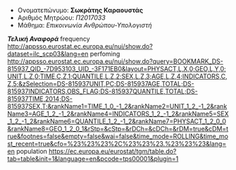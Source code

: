 
 - Ονοματεπώνυμο: **Σωκράτης Καραουστάς**
 - Αριθμός Μητρώου: *Π2017033*
 - Μάθημα: *Επικοινωνία Ανθρώπου-Υπολογιστή*
 
 ***Τελική Αναφορά***
frequency http://appsso.eurostat.ec.europa.eu/nui/show.do?dataset=ilc_scp03&lang=en
perfoming http://appsso.eurostat.ec.europa.eu/nui/show.do?query=BOOKMARK_DS-815937_QID_-7D953103_UID_-3F171EB0&layout=PHYSACT,L,X,0;GEO,L,Y,0;UNIT,L,Z,0;TIME,C,Z,1;QUANTILE,L,Z,2;SEX,L,Z,3;AGE,L,Z,4;INDICATORS,C,Z,5;&zSelection=DS-815937UNIT,PC;DS-815937AGE,TOTAL;DS-815937INDICATORS,OBS_FLAG;DS-815937QUANTILE,TOTAL;DS-815937TIME,2014;DS-815937SEX,T;&rankName1=TIME_1_0_-1_2&rankName2=UNIT_1_2_-1_2&rankName3=AGE_1_2_-1_2&rankName4=INDICATORS_1_2_-1_2&rankName5=SEX_1_2_-1_2&rankName6=QUANTILE_1_2_-1_2&rankName7=PHYSACT_1_2_0_0&rankName8=GEO_1_2_0_1&rStp=&cStp=&rDCh=&cDCh=&rDM=true&cDM=true&footnes=false&empty=false&wai=false&time_mode=ROLLING&time_most_recent=true&cfo=%23%23%23%2C%23%23%23.%23%23%23&lang=en
population https://ec.europa.eu/eurostat/tgm/table.do?tab=table&init=1&language=en&pcode=tps00001&plugin=1

